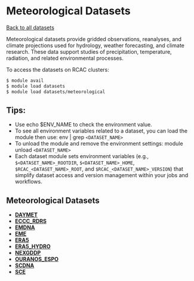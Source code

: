 # Meteorological Datasets


[Back to all datasets](index.md)


Meteorological datasets provide gridded observations, reanalyses, and climate projections used for hydrology, weather forecasting, and climate research. These data support studies of precipitation, temperature, radiation, and related environmental processes.

To access the datasets on RCAC clusters:
```bash
$ module avail
$ module load datasets
$ module load datasets/meteorological
```

## Tips:
- Use echo $ENV_NAME to check the environment value.
- To see all environment variables related to a dataset, you can load the module then use: env | grep `<DATASET_NAME>`
- To unload the module and remove the environment settings: module unload `<DATASET_NAME>`
- Each dataset module sets environment variables (e.g., `$<DATASET_NAME>_ROOTDIR`, `$<DATASET_NAME>_HOME`, `$RCAC_<DATASET_NAME>_ROOT`, and `$RCAC_<DATASET_NAME>_VERSION`) that simplify dataset access and version management within your jobs and workflows.

## Meteorological Datasets

* [**DAYMET**](meteorological/DAYMET.md)
* [**ECCC_RDRS**](meteorological/ECCC_RDRS.md)
* [**EMDNA**](meteorological/EMDNA.md)
* [**EME**](meteorological/EME.md)
* [**ERA5**](meteorological/ERA5.md)
* [**ERA5_HYDRO**](meteorological/ERA5_HYDRO.md)
* [**NEXGDDP**](meteorological/NEXGDDP.md)
* [**OURANOS_ESPO**](meteorological/OURANOS_ESPO.md)
* [**SCDNA**](meteorological/SCDNA.md)
* [**SCE**](meteorological/SCE.md)
